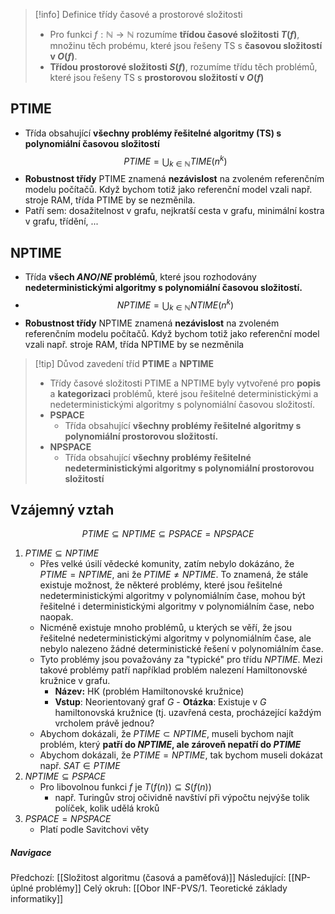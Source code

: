 >[!info] Definice třídy časové a prostorové složitosti
>- Pro funkci $f: \mathbb{N} \rightarrow \mathbb{N}$ rozumíme **třídou časové složitosti $T(f)$**, množinu těch probému, které jsou řešeny TS s **časovou složitostí v $O(f)$**.
>- **Třídou prostorové složitosti $S(f)$**, rozumíme třídu těch problémů, které jsou řešeny TS s **prostorovou složitostí v $O(f)$**

## PTIME
- Třída obsahující **všechny problémy řešitelné algoritmy (TS) s polynomiální časovou složitostí** $$PTIME = \bigcup_{k \in \mathbb{N}} TIME(n^{k})$$
- **Robustnost třídy** PTIME znamená **nezávislost** na zvoleném referenčním modelu počítačů. Když bychom totiž jako referenční model vzali např. stroje RAM, třída PTIME by se nezměnila.
- Patří sem: dosažitelnost v grafu, nejkratší cesta v grafu, minimální kostra v grafu, třídění, ...

## NPTIME
- Třída **všech $ANO/NE$ problémů**, které jsou rozhodovány **nedeterministickými algoritmy s polynomiální časovou složitostí.**
- $$NPTIME = \bigcup_{k \in \mathbb{N}} NTIME(n^k) $$
- **Robustnost třídy** NPTIME znamená **nezávislost** na zvoleném referenčním modelu počítačů. Když bychom totiž jako referenční model vzali např. stroje RAM, třída NPTIME by se nezměnila

>[!tip] Důvod zavedení tříd **PTIME** a **NPTIME**
>- Třídy časové složitosti PTIME a NPTIME byly vytvořené pro **popis** a **kategorizaci** problémů, které jsou řešitelné deterministickými a nedeterministickými algoritmy s polynomiální časovou složitostí.
>- **PSPACE**
>	- Třída obsahující **všechny problémy řešitelné algoritmy s polynomiální prostorovou složitostí.**
>- **NPSPACE**
>	- Třída obsahující **všechny problémy řešitelné nedeterministickými algoritmy s polynomiální prostorovou složitostí**

## Vzájemný vztah
$$PTIME \subseteq NPTIME \subseteq PSPACE = NPSPACE$$
1. $PTIME \subseteq NPTIME$
	- Přes velké úsilí vědecké komunity, zatím nebylo dokázáno, že $PTIME = NPTIME$, ani že $PTIME \neq NPTIME$. To znamená, že stále existuje možnost, že některé problémy, které jsou řešitelné nedeterministickými algoritmy v polynomiálním čase, mohou být řešitelné i deterministickými algoritmy v polynomiálním čase, nebo naopak.
	- Nicméně existuje mnoho problémů, u kterých se věří, že jsou řešitelné nedeterministickými algoritmy v polynomiálním čase, ale nebylo nalezeno žádné deterministické řešení v polynomiálním čase.
	- Tyto problémy jsou považovány za "typické" pro třídu $NPTIME$. Mezi takové problémy patří například problém nalezení Hamiltonovské kružnice v grafu.
		- **Název:** HK (problém Hamiltonovské kružnice)
		-  **Vstup**: Neorientovaný graf $G$
		  - **Otázka**: Existuje v $G$ hamiltonovská kružnice (tj. uzavřená cesta, procházející každým vrcholem právě jednou?
	- Abychom dokázali, že $PTIME \subset NPTIME$, museli bychom najít problém, který **patří do $NPTIME$, ale zároveň nepatří do $PTIME$**
	- Abychom dokázali, že $PTIME = NPTIME$, tak bychom museli dokázat např. $SAT \in PTIME$
2. $NPTIME \subseteq PSPACE$
	- Pro libovolnou funkci $f$ je $T(f(n)) \subseteq S(f(n))$
		- např. Turingův stroj očividně navštíví při výpočtu nejvýše tolik políček, kolik udělá kroků
3. $PSPACE = NPSPACE$
	- Platí podle Savitchovi věty

##### Navigace
Předchozí:  [[Složitost algoritmu (časová a paměťová)]]
Následující: [[NP-úplné problémy]]
Celý okruh: [[Obor INF-PVS/1. Teoretické základy informatiky]]
